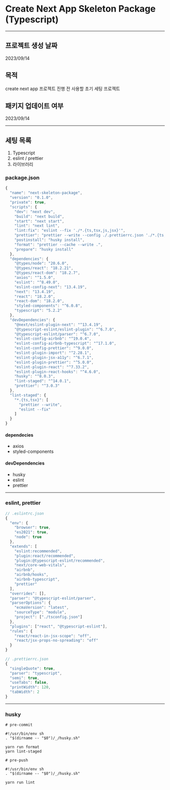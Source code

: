 # Create Next App Skeleton Package (Typescript)

---

## 프로젝트 생성 날짜 

2023/09/14

## 목적

create next app 프로젝트 진행 전 사용할 초기 세팅 프로젝트

## 패키지 업데이트 여부

2023/09/14

---

## 세팅 목록

1. Typescript
2. eslint / prettier
3. 라이브러리


### package.json

```javascript
{
  "name": "next-skeleton-package",
  "version": "0.1.0",
  "private": true,
  "scripts": {
    "dev": "next dev",
    "build": "next build",
    "start": "next start",
    "lint": "next lint",
    "lint:fix": "eslint --fix './*.{ts,tsx,js,jsx}'",
    "prettier": "prettier --write --config ./.prettierrc.json './*.{ts,tsx}'",
    "postinstall": "husky install",
    "format": "prettier --cache --write .",
    "prepare": "husky install"
  },
  "dependencies": {
    "@types/node": "20.6.0",
    "@types/react": "18.2.21",
    "@types/react-dom": "18.2.7",
    "axios": "^1.5.0",
    "eslint": "^8.49.0",
    "eslint-config-next": "13.4.19",
    "next": "13.4.19",
    "react": "18.2.0",
    "react-dom": "18.2.0",
    "styled-components": "^6.0.8",
    "typescript": "5.2.2"
  },
  "devDependencies": {
    "@next/eslint-plugin-next": "^13.4.19",
    "@typescript-eslint/eslint-plugin": "^6.7.0",
    "@typescript-eslint/parser": "^6.7.0",
    "eslint-config-airbnb": "^19.0.4",
    "eslint-config-airbnb-typescript": "^17.1.0",
    "eslint-config-prettier": "^9.0.0",
    "eslint-plugin-import": "^2.28.1",
    "eslint-plugin-jsx-a11y": "^6.7.1",
    "eslint-plugin-prettier": "^5.0.0",
    "eslint-plugin-react": "^7.33.2",
    "eslint-plugin-react-hooks": "^4.6.0",
    "husky": "^8.0.3",
    "lint-staged": "^14.0.1",
    "prettier": "^3.0.3"
  },
  "lint-staged": {
    "*.{ts,tsx}": [
      "prettier --write",
      "eslint --fix"
    ]
  }
}
```

#### dependecies

- axios
- styled-components

#### devDependencies

- husky
- eslint
- prettier

---

### eslint, prettier

```javascript
// .eslintrc.json
{
  "env": {
    "browser": true,
    "es2021": true,
    "node": true
  },
  "extends": [
    "eslint:recommended",
    "plugin:react/recommended",
    "plugin:@typescript-eslint/recommended",
    "next/core-web-vitals",
    "airbnb",
    "airbnb/hooks",
    "airbnb-typescript",
    "prettier"
  ],
  "overrides": [],
  "parser": "@typescript-eslint/parser",
  "parserOptions": {
    "ecmaVersion": "latest",
    "sourceType": "module",
    "project": ["./tsconfig.json"]
  },
  "plugins": ["react", "@typescript-eslint"],
  "rules": {
    "react/react-in-jsx-scope": "off",
    "react/jsx-props-no-spreading": "off"
  }
}
```

```javascript
// .prettierrc.json
{
  "singleQuote": true,
  "parser": "typescript",
  "semi": true,
  "useTabs": false,
  "printWidth": 120,
  "tabWidth": 2
}
```

---

### husky

```shell
# pre-commit

#!/usr/bin/env sh
. "$(dirname -- "$0")/_/husky.sh"

yarn run format
yarn lint-staged
```

```shell
# pre-push

#!/usr/bin/env sh
. "$(dirname -- "$0")/_/husky.sh"

yarn run lint
```